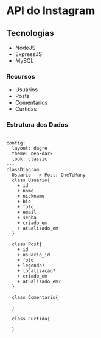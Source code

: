# API do Instagram

## Tecnologias
- NodeJS
- ExpressJS
- MySQL

### Recursos
- Usuários
- Posts
- Comentários
- Curtidas

### Estrutura dos Dados

```mermaid
---
config:
  layout: dagre
  theme: neo-dark
  look: classic
---
classDiagram
  Usuario --> Post: OneToMany
  class Usuario{
    + id
    + nome
    + nickname
    + bio
    + foto
    + email
    + senha
    + criado_em
    + atualizado_em
  }

  class Post{
    + id
    + usuario_id
    + foto
    + legenda?
    + localização?
    + criado_em
    + atualizado_em?
  }

  class Comentario{

  }

  class Curtida{

  }

  ```